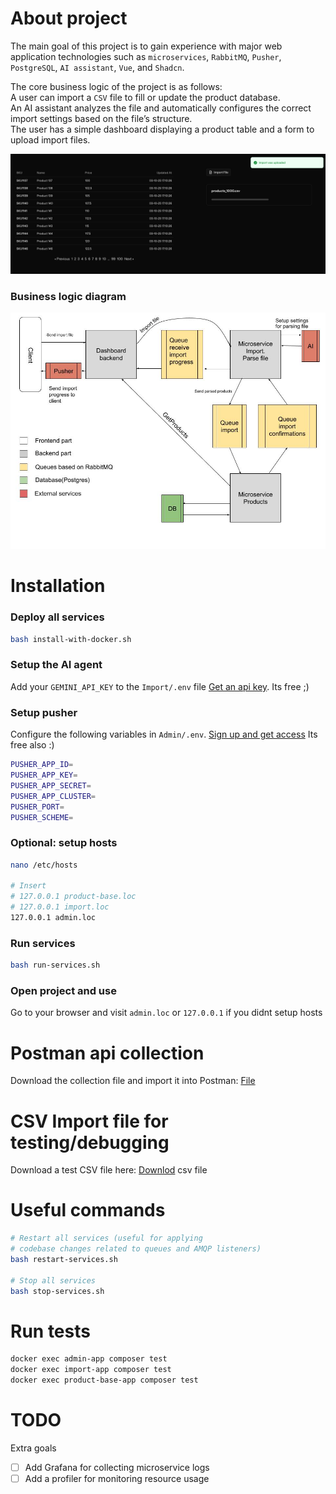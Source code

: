 # About project
The main goal of this project is to gain experience with major web application technologies such as `microservices`, `RabbitMQ`, `Pusher`, `PostgreSQL`, `AI assistant`, `Vue`, and `Shadcn`.

The core business logic of the project is as follows:  
A user can import a `CSV` file to fill or update the product database.  
An AI assistant analyzes the file and automatically configures the correct import settings based on the file’s structure.  
The user has a simple dashboard displaying a product table and a form to upload import files.

![Image](.documentation/dashboard.png)

### Business logic diagram
![Image](.documentation/diagram.jpg)

# Installation
### Deploy all services
```bash
bash install-with-docker.sh
```

### Setup the AI agent
Add your `GEMINI_API_KEY` to the `Import/.env` file
[Get an api key](https://aistudio.google.com/app/apikey). Its free ;)

### Setup pusher
Configure the following variables in `Admin/.env`.
[Sign up and get access](https://pusher.com/) Its free also :)
```bash
PUSHER_APP_ID=
PUSHER_APP_KEY=
PUSHER_APP_SECRET=
PUSHER_APP_CLUSTER=
PUSHER_PORT=
PUSHER_SCHEME=
```

### Optional: setup hosts
```bash
nano /etc/hosts

# Insert
# 127.0.0.1 product-base.loc
# 127.0.0.1 import.loc
127.0.0.1 admin.loc
```

### Run services
```bash
bash run-services.sh
```

### Open project and use
Go to your browser and visit `admin.loc` or `127.0.0.1` if you didnt setup hosts

# Postman api collection
Download the collection file and import it into Postman:
[File](.postman/TestOS.postman_collection.json)

# CSV Import file for testing/debugging
Download a test CSV file here:
[Downlod](.testdata/products_1000.csv) csv file

# Useful commands
```bash
# Restart all services (useful for applying
# codebase changes related to queues and AMQP listeners)
bash restart-services.sh

# Stop all services
bash stop-services.sh
```

# Run tests
```bash
docker exec admin-app composer test
docker exec import-app composer test
docker exec product-base-app composer test
```

# TODO
Extra goals
- [ ] Add Grafana for collecting microservice logs  
- [ ] Add a profiler for monitoring resource usage